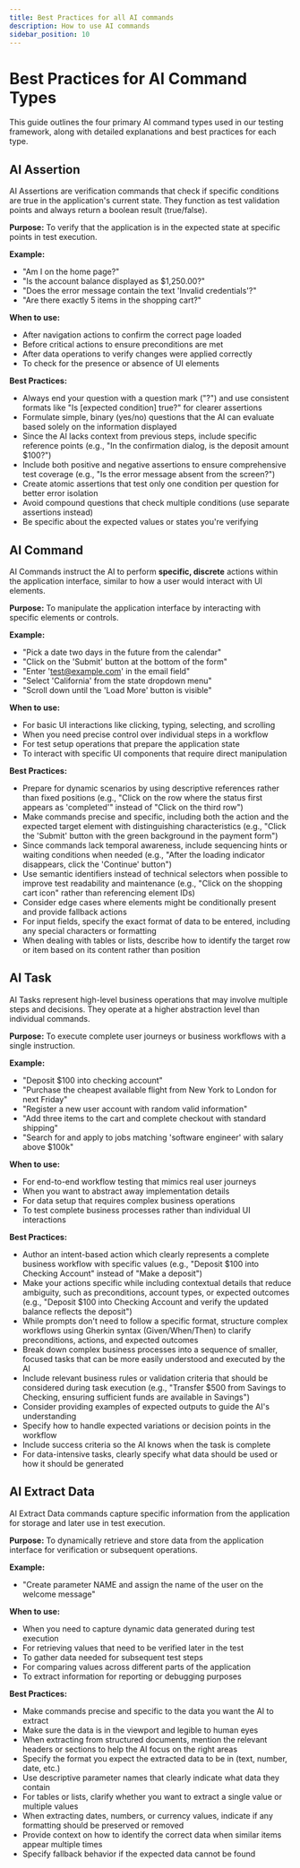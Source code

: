 ```yaml
---
title: Best Practices for all AI commands
description: How to use AI commands 
sidebar_position: 10
---
```


# Best Practices for AI Command Types 

This guide outlines the four primary AI command types used in our testing framework, along with detailed explanations and best practices for each type.

## AI Assertion

AI Assertions are verification commands that check if specific conditions are true in the application's current state. They function as test validation points and always return a boolean result (true/false).

**Purpose:** To verify that the application is in the expected state at specific points in test execution.

**Example:**

- "Am I on the home page?"  
- "Is the account balance displayed as $1,250.00?"  
- "Does the error message contain the text 'Invalid credentials'?"  
- "Are there exactly 5 items in the shopping cart?"

**When to use:**

- After navigation actions to confirm the correct page loaded  
- Before critical actions to ensure preconditions are met  
- After data operations to verify changes were applied correctly  
- To check for the presence or absence of UI elements

**Best Practices:**

- Always end your question with a question mark ("?") and use consistent formats like "Is \[expected condition\] true?" for clearer assertions  
- Formulate simple, binary (yes/no) questions that the AI can evaluate based solely on the information displayed  
- Since the AI lacks context from previous steps, include specific reference points (e.g., "In the confirmation dialog, is the deposit amount $100?")  
- Include both positive and negative assertions to ensure comprehensive test coverage (e.g., "Is the error message absent from the screen?")  
- Create atomic assertions that test only one condition per question for better error isolation  
- Avoid compound questions that check multiple conditions (use separate assertions instead)  
- Be specific about the expected values or states you're verifying

## AI Command

AI Commands instruct the AI to perform **specific, discrete** actions within the application interface, similar to how a user would interact with UI elements.

**Purpose:** To manipulate the application interface by interacting with specific elements or controls.

**Example:**

- "Pick a date two days in the future from the calendar"  
- "Click on the 'Submit' button at the bottom of the form"  
- "Enter '[test@example.com](mailto:test@example.com)' in the email field"  
- "Select 'California' from the state dropdown menu"  
- "Scroll down until the 'Load More' button is visible"

**When to use:**

- For basic UI interactions like clicking, typing, selecting, and scrolling  
- When you need precise control over individual steps in a workflow  
- For test setup operations that prepare the application state  
- To interact with specific UI components that require direct manipulation

**Best Practices:**

- Prepare for dynamic scenarios by using descriptive references rather than fixed positions (e.g., "Click on the row where the status first appears as 'completed'" instead of "Click on the third row")  
- Make commands precise and specific, including both the action and the expected target element with distinguishing characteristics (e.g., "Click the 'Submit' button with the green background in the payment form")  
- Since commands lack temporal awareness, include sequencing hints or waiting conditions when needed (e.g., "After the loading indicator disappears, click the 'Continue' button")  
- Use semantic identifiers instead of technical selectors when possible to improve test readability and maintenance (e.g., "Click on the shopping cart icon" rather than referencing element IDs)  
- Consider edge cases where elements might be conditionally present and provide fallback actions  
- For input fields, specify the exact format of data to be entered, including any special characters or formatting  
- When dealing with tables or lists, describe how to identify the target row or item based on its content rather than position

## AI Task

AI Tasks represent high-level business operations that may involve multiple steps and decisions. They operate at a higher abstraction level than individual commands.

**Purpose:** To execute complete user journeys or business workflows with a single instruction.

**Example:**

- "Deposit $100 into checking account"  
- "Purchase the cheapest available flight from New York to London for next Friday"  
- "Register a new user account with random valid information"  
- "Add three items to the cart and complete checkout with standard shipping"  
- "Search for and apply to jobs matching 'software engineer' with salary above $100k"

**When to use:**

- For end-to-end workflow testing that mimics real user journeys  
- When you want to abstract away implementation details  
- For data setup that requires complex business operations  
- To test complete business processes rather than individual UI interactions

**Best Practices:**

- Author an intent-based action which clearly represents a complete business workflow with specific values (e.g., "Deposit $100 into Checking Account" instead of "Make a deposit")  
- Make your actions specific while including contextual details that reduce ambiguity, such as preconditions, account types, or expected outcomes (e.g., "Deposit $100 into Checking Account and verify the updated balance reflects the deposit")  
- While prompts don't need to follow a specific format, structure complex workflows using Gherkin syntax (Given/When/Then) to clarify preconditions, actions, and expected outcomes  
- Break down complex business processes into a sequence of smaller, focused tasks that can be more easily understood and executed by the AI  
- Include relevant business rules or validation criteria that should be considered during task execution (e.g., "Transfer $500 from Savings to Checking, ensuring sufficient funds are available in Savings")  
- Consider providing examples of expected outputs to guide the AI's understanding  
- Specify how to handle expected variations or decision points in the workflow  
- Include success criteria so the AI knows when the task is complete  
- For data-intensive tasks, clearly specify what data should be used or how it should be generated

## AI Extract Data

AI Extract Data commands capture specific information from the application for storage and later use in test execution.

**Purpose:** To dynamically retrieve and store data from the application interface for verification or subsequent operations.

**Example:**

- "Create parameter NAME and assign the name of the user on the welcome message"

**When to use:**

- When you need to capture dynamic data generated during test execution  
- For retrieving values that need to be verified later in the test  
- To gather data needed for subsequent test steps  
- For comparing values across different parts of the application  
- To extract information for reporting or debugging purposes

**Best Practices:**

- Make commands precise and specific to the data you want the AI to extract  
- Make sure the data is in the viewport and legible to human eyes  
- When extracting from structured documents, mention the relevant headers or sections to help the AI focus on the right areas  
- Specify the format you expect the extracted data to be in (text, number, date, etc.)  
- Use descriptive parameter names that clearly indicate what data they contain  
- For tables or lists, clarify whether you want to extract a single value or multiple values  
- When extracting dates, numbers, or currency values, indicate if any formatting should be preserved or removed  
- Provide context on how to identify the correct data when similar items appear multiple times  
- Specify fallback behavior if the expected data cannot be found

